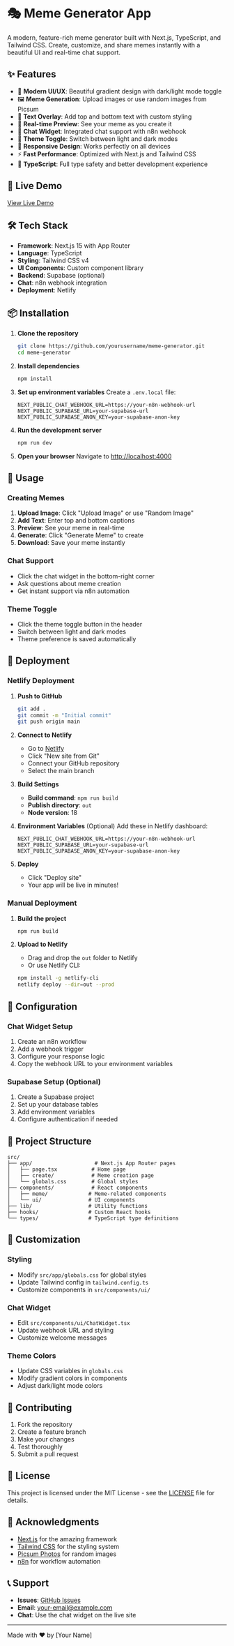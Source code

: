 # 🎭 Meme Generator App

A modern, feature-rich meme generator built with Next.js, TypeScript, and Tailwind CSS. Create, customize, and share memes instantly with a beautiful UI and real-time chat support.

## ✨ Features

- 🎨 **Modern UI/UX**: Beautiful gradient design with dark/light mode toggle
- 🖼️ **Meme Generation**: Upload images or use random images from Picsum
- 📝 **Text Overlay**: Add top and bottom text with custom styling
- 🎯 **Real-time Preview**: See your meme as you create it
- 💬 **Chat Widget**: Integrated chat support with n8n webhook
- 🌙 **Theme Toggle**: Switch between light and dark modes
- 📱 **Responsive Design**: Works perfectly on all devices
- ⚡ **Fast Performance**: Optimized with Next.js and Tailwind CSS
- 🔧 **TypeScript**: Full type safety and better development experience

## 🚀 Live Demo

[View Live Demo](https://your-netlify-url.netlify.app)

## 🛠️ Tech Stack

- **Framework**: Next.js 15 with App Router
- **Language**: TypeScript
- **Styling**: Tailwind CSS v4
- **UI Components**: Custom component library
- **Backend**: Supabase (optional)
- **Chat**: n8n webhook integration
- **Deployment**: Netlify

## 📦 Installation

1. **Clone the repository**
   ```bash
   git clone https://github.com/yourusername/meme-generator.git
   cd meme-generator
   ```

2. **Install dependencies**
   ```bash
   npm install
   ```

3. **Set up environment variables**
   Create a `.env.local` file:
   ```env
   NEXT_PUBLIC_CHAT_WEBHOOK_URL=https://your-n8n-webhook-url
   NEXT_PUBLIC_SUPABASE_URL=your-supabase-url
   NEXT_PUBLIC_SUPABASE_ANON_KEY=your-supabase-anon-key
   ```

4. **Run the development server**
   ```bash
   npm run dev
   ```

5. **Open your browser**
   Navigate to [http://localhost:4000](http://localhost:4000)

## 🎯 Usage

### Creating Memes
1. **Upload Image**: Click "Upload Image" or use "Random Image"
2. **Add Text**: Enter top and bottom captions
3. **Preview**: See your meme in real-time
4. **Generate**: Click "Generate Meme" to create
5. **Download**: Save your meme instantly

### Chat Support
- Click the chat widget in the bottom-right corner
- Ask questions about meme creation
- Get instant support via n8n automation

### Theme Toggle
- Click the theme toggle button in the header
- Switch between light and dark modes
- Theme preference is saved automatically

## 🚀 Deployment

### Netlify Deployment

1. **Push to GitHub**
   ```bash
   git add .
   git commit -m "Initial commit"
   git push origin main
   ```

2. **Connect to Netlify**
   - Go to [Netlify](https://netlify.com)
   - Click "New site from Git"
   - Connect your GitHub repository
   - Select the main branch

3. **Build Settings**
   - **Build command**: `npm run build`
   - **Publish directory**: `out`
   - **Node version**: 18

4. **Environment Variables** (Optional)
   Add these in Netlify dashboard:
   ```
   NEXT_PUBLIC_CHAT_WEBHOOK_URL=https://your-n8n-webhook-url
   NEXT_PUBLIC_SUPABASE_URL=your-supabase-url
   NEXT_PUBLIC_SUPABASE_ANON_KEY=your-supabase-anon-key
   ```

5. **Deploy**
   - Click "Deploy site"
   - Your app will be live in minutes!

### Manual Deployment

1. **Build the project**
   ```bash
   npm run build
   ```

2. **Upload to Netlify**
   - Drag and drop the `out` folder to Netlify
   - Or use Netlify CLI:
   ```bash
   npm install -g netlify-cli
   netlify deploy --dir=out --prod
   ```

## 🔧 Configuration

### Chat Widget Setup
1. Create an n8n workflow
2. Add a webhook trigger
3. Configure your response logic
4. Copy the webhook URL to your environment variables

### Supabase Setup (Optional)
1. Create a Supabase project
2. Set up your database tables
3. Add environment variables
4. Configure authentication if needed

## 📁 Project Structure

```
src/
├── app/                    # Next.js App Router pages
│   ├── page.tsx           # Home page
│   ├── create/            # Meme creation page
│   └── globals.css        # Global styles
├── components/            # React components
│   ├── meme/             # Meme-related components
│   └── ui/               # UI components
├── lib/                  # Utility functions
├── hooks/                # Custom React hooks
└── types/                # TypeScript type definitions
```

## 🎨 Customization

### Styling
- Modify `src/app/globals.css` for global styles
- Update Tailwind config in `tailwind.config.ts`
- Customize components in `src/components/ui/`

### Chat Widget
- Edit `src/components/ui/ChatWidget.tsx`
- Update webhook URL and styling
- Customize welcome messages

### Theme Colors
- Update CSS variables in `globals.css`
- Modify gradient colors in components
- Adjust dark/light mode colors

## 🤝 Contributing

1. Fork the repository
2. Create a feature branch
3. Make your changes
4. Test thoroughly
5. Submit a pull request

## 📄 License

This project is licensed under the MIT License - see the [LICENSE](LICENSE) file for details.

## 🙏 Acknowledgments

- [Next.js](https://nextjs.org/) for the amazing framework
- [Tailwind CSS](https://tailwindcss.com/) for the styling system
- [Picsum Photos](https://picsum.photos/) for random images
- [n8n](https://n8n.io/) for workflow automation

## 📞 Support

- **Issues**: [GitHub Issues](https://github.com/yourusername/meme-generator/issues)
- **Email**: your-email@example.com
- **Chat**: Use the chat widget on the live site

---

Made with ❤️ by [Your Name]
